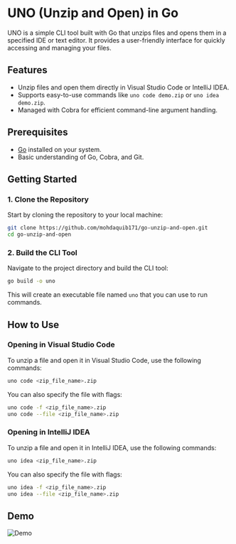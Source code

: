 # UNO (Unzip and Open) in Go

UNO is a simple CLI tool built with Go that unzips files and opens them in a specified IDE or text editor. It provides a user-friendly interface for quickly accessing and managing your files.

## Features

- Unzip files and open them directly in Visual Studio Code or IntelliJ IDEA.
- Supports easy-to-use commands like `uno code demo.zip` or `uno idea demo.zip`.
- Managed with Cobra for efficient command-line argument handling.

## Prerequisites

- [Go](https://golang.org/doc/install) installed on your system.
- Basic understanding of Go, Cobra, and Git.

## Getting Started

### 1. Clone the Repository

Start by cloning the repository to your local machine:

```sh
git clone https://github.com/mohdaquib171/go-unzip-and-open.git
cd go-unzip-and-open
```

### 2. Build the CLI Tool

Navigate to the project directory and build the CLI tool:

```sh
go build -o uno
```

This will create an executable file named `uno` that you can use to run commands.

## How to Use

### Opening in Visual Studio Code

To unzip a file and open it in Visual Studio Code, use the following commands:

```sh
uno code <zip_file_name>.zip
```

You can also specify the file with flags:

```sh
uno code -f <zip_file_name>.zip
uno code --file <zip_file_name>.zip
```

### Opening in IntelliJ IDEA

To unzip a file and open it in IntelliJ IDEA, use the following commands:

```sh
uno idea <zip_file_name>.zip
```

You can also specify the file with flags:

```sh
uno idea -f <zip_file_name>.zip
uno idea --file <zip_file_name>.zip
```

## Demo

![Demo](media/demo.gif)

<!-- [![Demo Video](media/demo.png)](media/demo.mp4) -->
